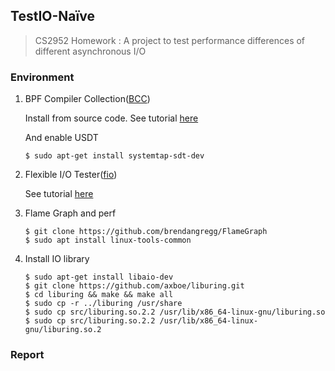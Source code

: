 ## TestIO-Naïve

> CS2952 Homework : A project to test performance differences of different asynchronous I/O

### Environment

1. BPF Compiler Collection([BCC](https://github.com/iovisor/bcc))

   Install from source code. See tutorial [here](https://github.com/iovisor/bcc/blob/master/INSTALL.md#ubuntu---source)

   And enable USDT

   ```shell
   $ sudo apt-get install systemtap-sdt-dev
   ```

2. Flexible I/O Tester([fio](https://github.com/axboe/fio))

   See tutorial [here](https://github.com/axboe/fio#building)

3. Flame Graph and perf

   ```shell
   $ git clone https://github.com/brendangregg/FlameGraph
   $ sudo apt install linux-tools-common
   ```

4. Install IO library

   ``` shell
   $ sudo apt-get install libaio-dev
   $ git clone https://github.com/axboe/liburing.git
   $ cd liburing && make && make all
   $ sudo cp -r ../liburing /usr/share
   $ sudo cp src/liburing.so.2.2 /usr/lib/x86_64-linux-gnu/liburing.so
   $ sudo cp src/liburing.so.2.2 /usr/lib/x86_64-linux-gnu/liburing.so.2
   ```

### Report

